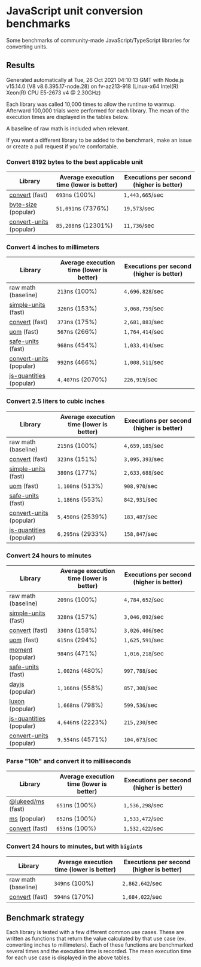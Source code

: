 # JavaScript unit conversion benchmarks

Some benchmarks of community-made JavaScript/TypeScript libraries for converting units.

## Results

<!-- beginblock(results) -->

Generated automatically at Tue, 26 Oct 2021 04:10:13 GMT with Node.js v15.14.0 (V8 v8.6.395.17-node.28) on fv-az213-918 (Linux-x64 Intel(R) Xeon(R) CPU E5-2673 v4 @ 2.30GHz)

Each library was called 10,000 times to allow the runtime to warmup.
Afterward 100,000 trials were performed for each library.
The mean of the execution times are displayed in the tables below.

A baseline of raw math is included when relevant.

If you want a different library to be added to the benchmark, make an issue or create a pull request if you're comfortable.

### Convert 8192 bytes to the best applicable unit

| Library                                                            | Average execution time (lower is better) | Executions per second (higher is better) |
| ------------------------------------------------------------------ | ---------------------------------------- | ---------------------------------------- |
| [convert](https://npmjs.com/package/convert) (fast)                | `693`ns (100%)                           | `1,443,665`/sec                          |
| [byte-size](https://npmjs.com/package/byte-size) (popular)         | `51,091`ns (7376%)                       | `19,573`/sec                             |
| [convert-units](https://npmjs.com/package/convert-units) (popular) | `85,208`ns (12301%)                      | `11,736`/sec                             |

### Convert 4 inches to millimeters

| Library                                                            | Average execution time (lower is better) | Executions per second (higher is better) |
| ------------------------------------------------------------------ | ---------------------------------------- | ---------------------------------------- |
| raw math (baseline)                                                | `213`ns (100%)                           | `4,696,828`/sec                          |
| [simple-units](https://npmjs.com/package/simple-units) (fast)      | `326`ns (153%)                           | `3,068,759`/sec                          |
| [convert](https://npmjs.com/package/convert) (fast)                | `373`ns (175%)                           | `2,681,883`/sec                          |
| [uom](https://npmjs.com/package/uom) (fast)                        | `567`ns (266%)                           | `1,764,414`/sec                          |
| [safe-units](https://npmjs.com/package/safe-units) (fast)          | `968`ns (454%)                           | `1,033,414`/sec                          |
| [convert-units](https://npmjs.com/package/convert-units) (popular) | `992`ns (466%)                           | `1,008,511`/sec                          |
| [js-quantities](https://npmjs.com/package/js-quantities) (popular) | `4,407`ns (2070%)                        | `226,919`/sec                            |

### Convert 2.5 liters to cubic inches

| Library                                                            | Average execution time (lower is better) | Executions per second (higher is better) |
| ------------------------------------------------------------------ | ---------------------------------------- | ---------------------------------------- |
| raw math (baseline)                                                | `215`ns (100%)                           | `4,659,185`/sec                          |
| [convert](https://npmjs.com/package/convert) (fast)                | `323`ns (151%)                           | `3,095,393`/sec                          |
| [simple-units](https://npmjs.com/package/simple-units) (fast)      | `380`ns (177%)                           | `2,633,688`/sec                          |
| [uom](https://npmjs.com/package/uom) (fast)                        | `1,100`ns (513%)                         | `908,970`/sec                            |
| [safe-units](https://npmjs.com/package/safe-units) (fast)          | `1,186`ns (553%)                         | `842,931`/sec                            |
| [convert-units](https://npmjs.com/package/convert-units) (popular) | `5,450`ns (2539%)                        | `183,487`/sec                            |
| [js-quantities](https://npmjs.com/package/js-quantities) (popular) | `6,295`ns (2933%)                        | `158,847`/sec                            |

### Convert 24 hours to minutes

| Library                                                            | Average execution time (lower is better) | Executions per second (higher is better) |
| ------------------------------------------------------------------ | ---------------------------------------- | ---------------------------------------- |
| raw math (baseline)                                                | `209`ns (100%)                           | `4,784,652`/sec                          |
| [simple-units](https://npmjs.com/package/simple-units) (fast)      | `328`ns (157%)                           | `3,046,092`/sec                          |
| [convert](https://npmjs.com/package/convert) (fast)                | `330`ns (158%)                           | `3,026,406`/sec                          |
| [uom](https://npmjs.com/package/uom) (fast)                        | `615`ns (294%)                           | `1,625,591`/sec                          |
| [moment](https://npmjs.com/package/moment) (popular)               | `984`ns (471%)                           | `1,016,218`/sec                          |
| [safe-units](https://npmjs.com/package/safe-units) (fast)          | `1,002`ns (480%)                         | `997,788`/sec                            |
| [dayjs](https://npmjs.com/package/dayjs) (popular)                 | `1,166`ns (558%)                         | `857,308`/sec                            |
| [luxon](https://npmjs.com/package/luxon) (popular)                 | `1,668`ns (798%)                         | `599,536`/sec                            |
| [js-quantities](https://npmjs.com/package/js-quantities) (popular) | `4,646`ns (2223%)                        | `215,230`/sec                            |
| [convert-units](https://npmjs.com/package/convert-units) (popular) | `9,554`ns (4571%)                        | `104,673`/sec                            |

### Parse "10h" and convert it to milliseconds

| Library                                                   | Average execution time (lower is better) | Executions per second (higher is better) |
| --------------------------------------------------------- | ---------------------------------------- | ---------------------------------------- |
| [@lukeed/ms](https://npmjs.com/package/@lukeed/ms) (fast) | `651`ns (100%)                           | `1,536,298`/sec                          |
| [ms](https://npmjs.com/package/ms) (popular)              | `652`ns (100%)                           | `1,533,472`/sec                          |
| [convert](https://npmjs.com/package/convert) (fast)       | `653`ns (100%)                           | `1,532,422`/sec                          |

### Convert 24 hours to minutes, but with `bigint`s

| Library                                             | Average execution time (lower is better) | Executions per second (higher is better) |
| --------------------------------------------------- | ---------------------------------------- | ---------------------------------------- |
| raw math (baseline)                                 | `349`ns (100%)                           | `2,862,642`/sec                          |
| [convert](https://npmjs.com/package/convert) (fast) | `594`ns (170%)                           | `1,684,022`/sec                          |

<!-- endblock(results) -->

## Benchmark strategy

Each library is tested with a few different common use cases.
These are written as functions that return the value calculated by that use case (ex. converting inches to millimeters).
Each of these functions are benchmarked several times and the execution time is recorded.
The mean execution time for each use case is displayed in the above tables.
